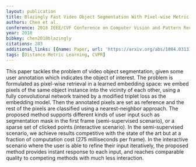 ```yaml
---
layout: publication
title: Blazingly Fast Video Object Segmentation With Pixel-wise Metric Learning
authors: Chen et al.
conference: 2018 IEEE/CVF Conference on Computer Vision and Pattern Recognition
year: 2018
bibkey: chen2018blazingly
citations: 283
additional_links: [{name: Paper, url: 'https://arxiv.org/abs/1804.03131'}]
tags: [Distance Metric Learning, CVPR]
---
```

This paper tackles the problem of video object segmentation, given some user
annotation which indicates the object of interest. The problem is formulated as
pixel-wise retrieval in a learned embedding space: we embed pixels of the same
object instance into the vicinity of each other, using a fully convolutional
network trained by a modified triplet loss as the embedding model. Then the
annotated pixels are set as reference and the rest of the pixels are classified
using a nearest-neighbor approach. The proposed method supports different kinds
of user input such as segmentation mask in the first frame (semi-supervised
scenario), or a sparse set of clicked points (interactive scenario). In the
semi-supervised scenario, we achieve results competitive with the state of the
art but at a fraction of computation cost (275 milliseconds per frame). In the
interactive scenario where the user is able to refine their input iteratively,
the proposed method provides instant response to each input, and reaches
comparable quality to competing methods with much less interaction.